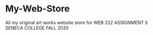 # My-Web-Store
All my original art works website store for WEB 222 ASSIGNMENT 5 SENECA COLLEGE FALL 2020
